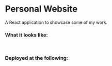 # Personal Website

A React application to showcase some of my work.

### What it looks like:

![]()
![]()
![]()
![]()
![]()

### Deployed at the following:



